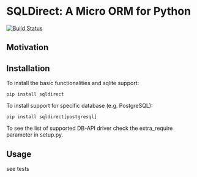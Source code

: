 #  SQLDirect: A Micro ORM for Python

[![Build Status](https://travis-ci.com/gpcimino/sqldirect.svg?branch=master)](https://travis-ci.com/gpcimino/sqldirect)

## Motivation

## Installation


To install the basic functionalities and sqlite support:

```pip install sqldirect```


To install support for specific database (e.g. PostgreSQL):

```pip install sqldirect[postgresql]```

To see the list of supported DB-API driver check the extra_require parameter in setup.py.


## Usage

see tests